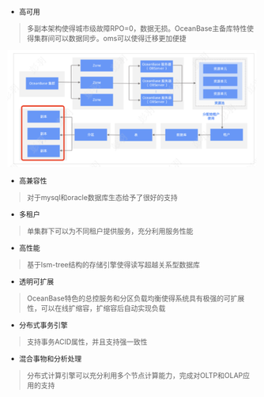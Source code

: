 - 高可用

> 多副本架构使得城市级故障RPO=0，数据无损。OceanBase主备库特性使得集群间可以数据同步。oms可以使得迁移更加便捷

![高可用](img/1.png)

- 高兼容性

> 对于mysql和oracle数据库生态给予了很好的支持

- 多租户

> 单集群下可以为不同租户提供服务，充分利用服务性能

- 高性能

> 基于lsm-tree结构的存储引擎使得读写超越关系型数据库

- 透明可扩展

> OceanBase特色的总控服务和分区负载均衡使得系统具有极强的可扩展性，可以在线扩缩容，扩缩容后自动实现负载

- 分布式事务引擎

> 支持事务ACID属性，并且支持强一致性

- 混合事物和分析处理

> 分布式计算引擎可以充分利用多个节点计算能力，完成对OLTP和OLAP应用的支持
